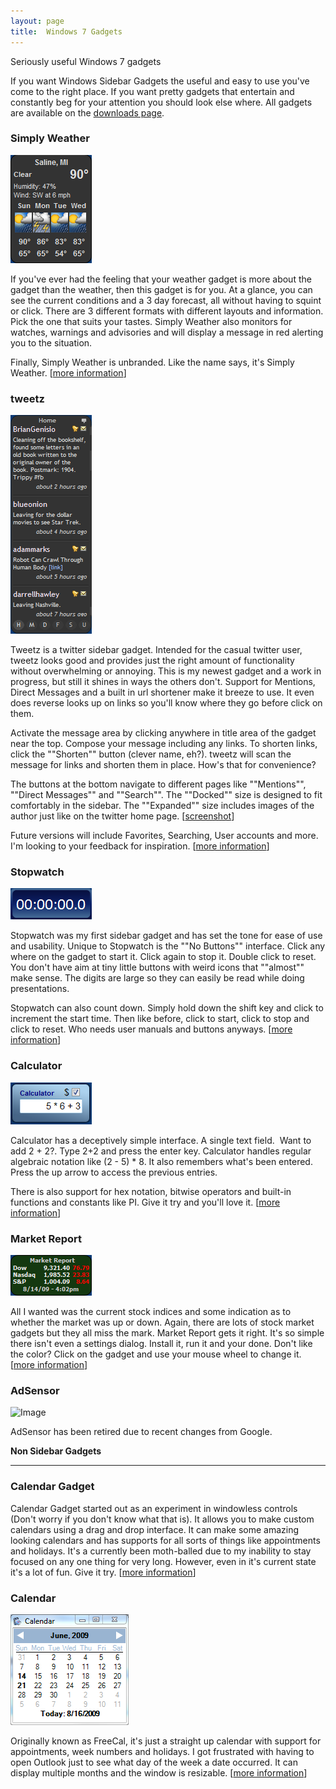 ```yaml
---
layout: page
title:  Windows 7 Gadgets
---
```

Seriously useful Windows 7 gadgets

If you want Windows Sidebar Gadgets the useful and easy to use you've come to the right place. If you want pretty gadgets that entertain and constantly beg for your attention you should look else where. All gadgets are available on the [downloads page](/downloads).

### Simply Weather

![Image](/cdn/images/gadgets/simplyweather.png)

If you've ever had the feeling that your weather gadget is more about the gadget than the weather, then this gadget is for you. At a glance, you can see the current conditions and a 3 day forecast, all without having to squint or click. There are 3 different formats with different layouts and information. Pick the one that suits your tastes. Simply Weather also monitors for watches, warnings and advisories and will display a message in red alerting you to the situation.

Finally, Simply Weather is unbranded. Like the name says, it's Simply Weather. [[more information](/blog/post/2012/09/03/simply-weather-gadget-ndash-you-can-haz-background-images)]

### tweetz

![Image](/cdn/images/gadgets/tweetz.png)

Tweetz is a twitter sidebar gadget. Intended for the casual twitter user, tweetz looks good and provides just the right amount of functionality without overwhelming or annoying. This is my newest gadget and a work in progress, but still it shines in ways the others don't. Support for Mentions, Direct Messages and a built in url shortener make it breeze to use. It even does reverse looks up on links so you'll know where they go before click on them.

Activate the message area by clicking anywhere in title area of the gadget near the top. Compose your message including any links. To shorten links, click the ""Shorten"" button (clever name, eh?). tweetz will scan the message for links and shorten them in place. How's that for convenience?

The buttons at the bottom navigate to different pages like ""Mentions"", ""Direct Messages"" and ""Search"". The ""Docked"" size is designed to fit comfortably in the sidebar. The ""Expanded"" size includes images of the author just like on the twitter home page. [[screenshot](/cdn/images/tweetz-expanded.png)]

Future versions will include Favorites, Searching, User accounts and more. I'm looking to your feedback for inspiration. [[more information](/tweetz)]

### Stopwatch

![Image](/cdn/images/gadgets/stopwatch.png)

Stopwatch was my first sidebar gadget and has set the tone for ease of use and usability. Unique to Stopwatch is the ""No Buttons"" interface. Click any where on the gadget to start it. Click again to stop it. Double click to reset. You don't have aim at tiny little buttons with weird icons that ""almost"" make sense. The digits are large so they can easily be read while doing presentations.

Stopwatch can also count down. Simply hold down the shift key and click to increment the start time. Then like before, click to start, click to stop and click to reset. Who needs user manuals and buttons anyways. [[more information](/blog/post/2008/04/13/vista-sidebar-stopwatch-gadget)]

### Calculator

![Image](/cdn/images/gadgets/calculator.png)

Calculator has a deceptively simple interface. A single text field.  Want to add 2 + 2?. Type 2+2 and press the enter key. Calculator handles regular algebraic notation like (2 - 5) * 8. It also remembers what's been entered. Press the up arrow to access the previous entries.

There is also support for hex notation, bitwise operators and built-in functions and constants like PI. Give it try and you'll love it. [[more information](/blog/post/2008/06/01/calculator-sidebar-gadget-released)]

### Market Report

![Image](/cdn/images/gadgets/marketreport.png)

All I wanted was the current stock indices and some indication as to whether the market was up or down. Again, there are lots of stock market gadgets but they all miss the mark. Market Report gets it right. It's so simple there isn't even a settings dialog. Install it, run it and your done. Don't like the color? Click on the gadget and use your mouse wheel to change it. [[more information](/blog/post/2009/06/02/market-report-sidebar-gadget-released)]

### AdSensor

![Image](/cdn/images/gadgets/adsensor.png)

AdSensor has been retired due to recent changes from Google.

**Non Sidebar Gadgets**

---

### Calendar Gadget

Calendar Gadget started out as an experiment in windowless controls (Don't worry if you don't know what that is). It allows you to make custom calendars using a drag and drop interface. It can make some amazing looking calendars and has supports for all sorts of things like appointments and holidays. It's a currently been moth-balled due to my inability to stay focused on any one thing for very long. However, even in it's current state it's a lot of fun. Give it try. [[more information](/calendargadget)]

### Calendar

![Image](/cdn/images/gadgets/calendar.png)

Originally known as FreeCal, it's just a straight up calendar with support for appointments, week numbers and holidays. I got frustrated with having to open Outlook just to see what day of the week a date occurred. It can display multiple months and the window is resizable. [[more information](/calendar)]
